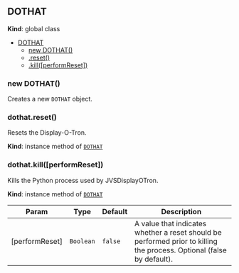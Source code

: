 <a name="DOTHAT"></a>
## DOTHAT
**Kind**: global class  

* [DOTHAT](#DOTHAT)
  * [new DOTHAT()](#new_DOTHAT_new)
  * [.reset()](#DOTHAT+reset)
  * [.kill([performReset])](#DOTHAT+kill)

<a name="new_DOTHAT_new"></a>
### new DOTHAT()
Creates a new `DOTHAT` object.

<a name="DOTHAT+reset"></a>
### dothat.reset()
Resets the Display-O-Tron.

**Kind**: instance method of <code>[DOTHAT](#DOTHAT)</code>  
<a name="DOTHAT+kill"></a>
### dothat.kill([performReset])
Kills the Python process used by JVSDisplayOTron.

**Kind**: instance method of <code>[DOTHAT](#DOTHAT)</code>  

| Param | Type | Default | Description |
| --- | --- | --- | --- |
| [performReset] | <code>Boolean</code> | <code>false</code> | A value that indicates whether a reset should be performed prior to killing the process. Optional (false by default). |
